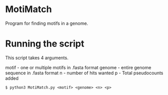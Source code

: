 # MotiMatch
Program for finding motifs in a genome.

# Running the script
This script takes 4 arguments.

motif - one or multiple motifs in .fasta format
genome - entire genome sequence in .fasta format
n - number of hits wanted
p - Total pseudocounts added

    $ python3 MotiMatch.py <motif> <genome> <n> <p>
